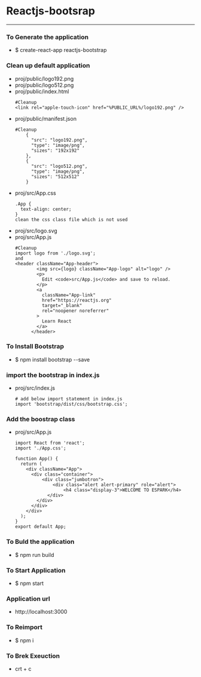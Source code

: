 # Reactjs-bootsrap 

---

### To Generate the application 
* $ create-react-app reactjs-bootstrap 

### Clean  up default application 
* proj/public/logo192.png 
* proj/public/logo512.png 
* proj/public/index.html 
    ```
    #Cleanup 
    <link rel="apple-touch-icon" href="%PUBLIC_URL%/logo192.png" />
    ```
* proj/public/manifest.json
    ```
    #Cleanup 
        {
          "src": "logo192.png",
          "type": "image/png",
          "sizes": "192x192"
        },
        {
          "src": "logo512.png",
          "type": "image/png",
          "sizes": "512x512"
        }
    ```
* proj/src/App.css
    ```
    .App {
      text-align: center;
    }
    clean the css class file which is not used 
    ```
* proj/src/logo.svg
* proj/src/App.js
    ```
    #Cleanup 
    import logo from './logo.svg';
    and 
    <header className="App-header">
            <img src={logo} className="App-logo" alt="logo" />
            <p>
              Edit <code>src/App.js</code> and save to reload.
            </p>
            <a
              className="App-link"
              href="https://reactjs.org"
              target="_blank"
              rel="noopener noreferrer"
            >
              Learn React
            </a>
          </header>
    ```
### To Install Bootstrap 
* $ npm install bootstrap --save

### import the bootstrap in index.js 
* proj/src/index.js
    ```
    # add below import statement in index.js 
    import 'bootstrap/dist/css/bootstrap.css';
    ```
### Add the boostrap class 
* proj/src/App.js
    ```
    import React from 'react';
    import './App.css';

    function App() {
      return (
        <div className="App">
          <div class="container">
              <div class="jumbotron">
                  <div class="alert alert-primary" role="alert">
                      <h4 class="display-3">WELCOME TO ESPARK</h4>
                </div>
            </div>
          </div>
        </div>
      );
    }
    export default App;
    ```

### To Buld the application 
* $ npm run build 

### To Start Application 
* $ npm start

### Application url 
* http://localhost:3000

### To Reimport 
* $ npm i 

### To Brek Exeuction 
* crt + c 
